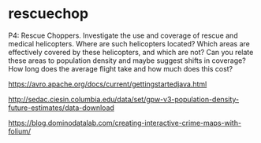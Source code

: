 # rescuechop

P4: Rescue Choppers. Investigate the use and coverage of rescue and medical helicopters. Where are such helicopters located? Which areas are effectively covered by these helicopters, and which are not? Can you relate these areas to population density and maybe suggest shifts in coverage? How long does the average flight take and how much does this cost?

https://avro.apache.org/docs/current/gettingstartedjava.html


http://sedac.ciesin.columbia.edu/data/set/gpw-v3-population-density-future-estimates/data-download

https://blog.dominodatalab.com/creating-interactive-crime-maps-with-folium/
